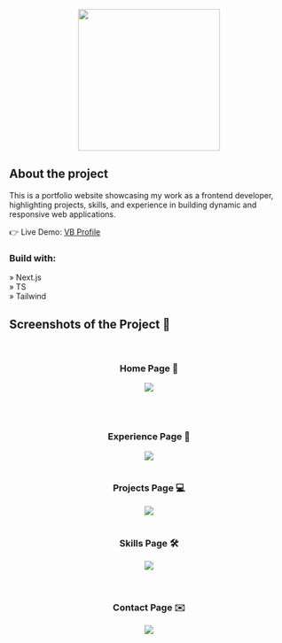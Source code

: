 <div align='center'><img width='256' height='256' src='https://github.com/user-attachments/assets/36eff474-ac15-4c04-b80e-a4fecce2b6f2'/></div>

<h2>About the project</h2>

<p>This is a portfolio website showcasing my work as a frontend developer, highlighting projects, skills, and experience in building dynamic and responsive web applications. 
</p>


👉 Live Demo: <a href='https://vb-profile.netlify.app'>VB Profile</a>

<h3>Build with:</h3>


» Next.js <br>
» TS <br>
» Tailwind

<h2>Screenshots of the Project 📸</h2>
<br>
<h3 align='center'>Home Page 🏡</h3>

<div align='center'>
<img src='https://github.com/user-attachments/assets/717dd4ab-291b-4c98-a31f-a94a1af1cb7f'/>
</div>

<br><br>

<h3 align='center'>Experience Page 💼</h3>

<div align='center'>
<img src='https://github.com/user-attachments/assets/4bdba399-9434-4685-b99f-89eeec5bd162'/>

<br>
<br>
<h3 align='center'>Projects Page 💻</h3>

<div align='center'>
<img src='https://github.com/user-attachments/assets/2c39dafc-d1a8-48cb-b694-be33b940885b'/>

<br>
<br>
<h3 align='center'>Skills Page 🛠️</h3>

<div align='center'>
<img src='https://github.com/user-attachments/assets/b430855e-1242-4eb8-8ce7-970f77be0832'/>
</div>

<br>
<br>
<h3 align='center'>Contact Page ✉️</h3>

<div align='center'>
<img src='https://github.com/user-attachments/assets/8685f07c-0b52-4a37-855a-c4c420cab229'/>
</div>
